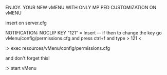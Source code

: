 ENJOY. YOUR NEW vMENU WITH ONLY MP PED CUSTOMIZATION ON vMENU

insert on server.cfg

NOTIFICATION: NOCLIP KEY "121" = Insert -- if then to change the key go vMenu/config/permissions.cfg and press ctrl+f and type > 121 <

:> exec resources/vMenu/config/permissions.cfg

and don't forget this!

:> start vMenu
